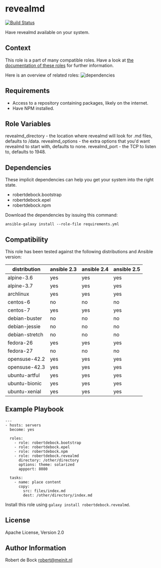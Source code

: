 revealmd
=========

[![Build Status](https://travis-ci.org/robertdebock/ansible-role-revealmd.svg?branch=master)](https://travis-ci.org/robertdebock/ansible-role-revealmd)

Have revealmd available on your system.

Context
--------
This role is a part of many compatible roles. Have a look at [the documentation of these roles](https://robertdebock.nl/) for further information.

Here is an overview of related roles:
![dependencies](https://raw.githubusercontent.com/robertdebock/robertdebock.github.io/artifacts/revealmd.png "Dependency")

Requirements
------------

- Access to a repository containing packages, likely on the internet.
- Have NPM installed.

Role Variables
--------------

revealmd_directory - the location where revealmd will look for .md files, defaults to /data.
revealmd_options - the extra options that you'd want revealmd to start with, defaults to none.
revealmd_port - the TCP to listen to, defaults to 1948.

Dependencies
------------

These implicit dependencies can help you get your system into the right state.

- robertdebock.bootstrap
- robertdebock.epel
- robertdebock.npm

Download the dependencies by issuing this command:
```
ansible-galaxy install --role-file requirements.yml
```

Compatibility
-------------

This role has been tested against the following distributions and Ansible version:

|distribution|ansible 2.3|ansible 2.4|ansible 2.5|
|------------|-----------|-----------|-----------|
|alpine-3.6|yes|yes|yes|
|alpine-3.7|yes|yes|yes|
|archlinux|yes|yes|yes|
|centos-6|no|no|no|
|centos-7|yes|yes|yes|
|debian-buster|no|no|no|
|debian-jessie|no|no|no|
|debian-stretch|no|no|no|
|fedora-26|yes|yes|yes|
|fedora-27|no|no|no|
|opensuse-42.2|yes|yes|yes|
|opensuse-42.3|yes|yes|yes|
|ubuntu-artful|yes|yes|yes|
|ubuntu-bionic|yes|yes|yes|
|ubuntu-xenial|yes|yes|yes|

Example Playbook
----------------

```
---
- hosts: servers
  become: yes

  roles:
    - role: robertdebock.bootstrap
    - role: robertdebock.epel
    - role: robertdebock.npm
    - role: robertdebock.revealmd
      directory: /other/directory
      options: theme: solarized
      appport: 8080

  tasks:
    - name: place content
      copy:
        src: files/index.md
        dest: /other/directory/index.md
```

Install this role using `galaxy install robertdebock.revealmd`.


License
-------

Apache License, Version 2.0

Author Information
------------------

Robert de Bock <robert@meinit.nl>
